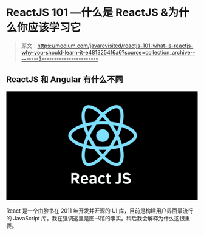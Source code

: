 # ReactJS 101 —什么是 ReactJS &为什么你应该学习它

> 原文：<https://medium.com/javarevisited/reactjs-101-what-is-reactjs-why-you-should-learn-it-e4813254f6a6?source=collection_archive---------3----------------------->

## ReactJS 和 Angular 有什么不同

![](img/259313d305c88d4724de8be8b9d77980.png)

React 是一个由脸书在 2011 年开发并开源的 UI 库，目前是构建用户界面最流行的 JavaScript 库。我在强调这里是图书馆的事实。稍后我会解释为什么这很重要。